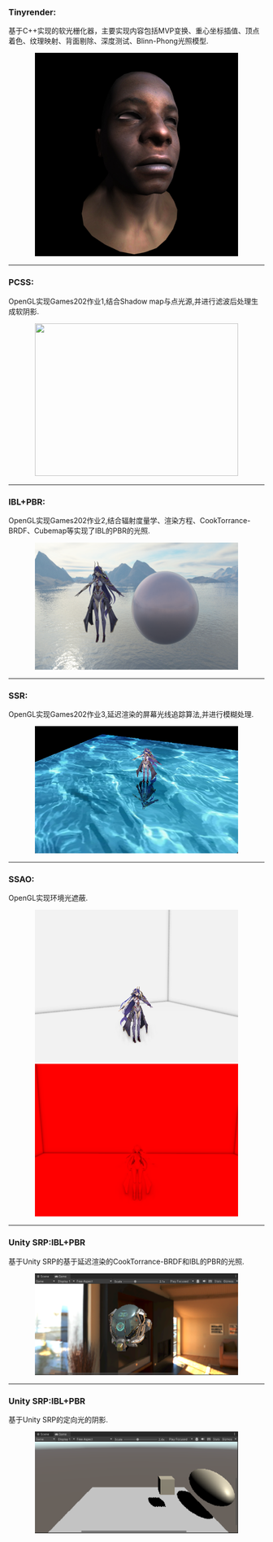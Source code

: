 ### Tinyrender:

基于C++实现的软光栅化器，主要实现内容包括MVP变换、重心坐标插值、顶点着色、纹理映射、背面剔除、深度测试、Blinn-Phong光照模型.
<div align=center>
<img src="/TinyRender/model.jpg" width="400" height="400">
</div>

****

### PCSS:

OpenGL实现Games202作业1,结合Shadow map与点光源,并进行滤波后处理生成软阴影.
<div align=center>
<img src="/OpenGL/assets/PCSS/shadow.gif" width="400" height="300">
</div>

****

### IBL+PBR:

OpenGL实现Games202作业2,结合辐射度量学、渲染方程、CookTorrance-BRDF、Cubemap等实现了IBL的PBR的光照.
<div align=center>
<img src="/OpenGL/assets/IBL/res.png" width="400" height="250">
</div>

****

### SSR:

OpenGL实现Games202作业3,延迟渲染的屏幕光线追踪算法,并进行模糊处理.
<div align=center>
<img src="/OpenGL/assets/SSR/res.png" width="400" height="250">
</div>

****


### SSAO:

OpenGL实现环境光遮蔽.
<div align=center>
    <img src="/OpenGL/assets/SSAO/res.png" width="400" height="300">
    <img src="/OpenGL/assets/SSAO/ssao.png" width="400" height="300">
</div>

****


### Unity SRP:IBL+PBR

基于Unity SRP的基于延迟渲染的CookTorrance-BRDF和IBL的PBR的光照.
<div align=center>
<img src="SRP\PBR+IBL\PBR+IBL.png" width="400" height="200">
</div>

****


### Unity SRP:IBL+PBR

基于Unity SRP的定向光的阴影.
<div align=center>
<img src="SRP\Shadow\Shadow.png" width="400" height="200">
</div>





